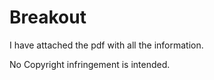 # Breakout
I have attached the pdf with all the information.

No Copyright infringement is intended.
